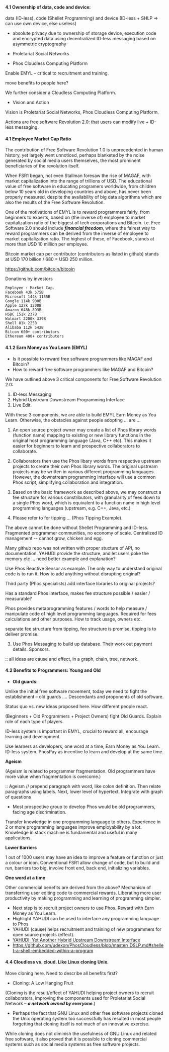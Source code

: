 #### 4.1 Ownership of data, code and device:


data (ID-less), code (Shellet Programming) and device (ID-less + SHLP => can use own device, else useless)

- absolute privacy due to ownership of storage device, execution code and encrypted  data using decentralized ID-less messaging based on asymmetric cryptography

- Proletariat Social Networks

- Phos Cloudless Computing Platform

Enable EMYL &ndash; critical to recruitment and training.

move benefits to people here?

We further consider a Cloudless Computing Platform.

- Vision and Action

Vision is Proletariat Social Networks, Phos Cloudless Computing Platform. 

Actions are free software Revolution 2.0: that users can modify live + ID-less messaging. 


#### 4.1 Employee Market Cap Ratio

The contribution of Free Software Revolution 1.0 is unprecedented in human history, yet largely went unnoticed, perhaps blanketed by the noise generated by social media users themselves, the most prominent beneficiaries of the revolution itself.

When FSR1 began, not even Stallman foresaw the rise of MAGAF, with market capitalization into the range of trillions of USD. The educational value of free software in educating programers worldwide, from children below 10 years old in developing countries and above, has never been properly measured, despite the availability of big data algorithms which are also the results of the Free Software Revolution.

One of the motivations of EMYL is to reward programmers fairly, from beginners to experts, based on (the inverse of) employee to market capitalization ratio of the biggest of tech corporations and Bitcoin. i.e. Free Software 2.0 should include ___financial freedom___, where the fairest way to reward programmers can be derived from the inverse of employee to market capitalization ratio. The highest of these, of Facebook, stands at more than USD 10 million per employee.

Bitcoin market cap per contributor (contributors as listed in github) stands at USD 170 billion / 680 = USD 250 million.

https://github.com/bitcoin/bitcoin

Donations by investors

```
Employee : Market Cap.
Facebook 43k 575B
Microsoft 144k 1155B
Google 114k 900B
Apple 127k 1200B
Amazon 648k 893B
HSBC 151k 237B
Walmart 2200k 339B
Shell 81k 225B
Alibaba 112k 542B
Bitcon 600+ contributors
Ethereum 400+ contributors
```

#### 4.1.2 Earn Money as You Learn (EMYL)

- Is it possible to reward free software programmers like MAGAF and Bitcoin?
- How to reward free software programmers like MAGAF and Bitcoin?

We have outlined above 3 critical components for Free Software Revolution 2.0:

1. ID-less Messaging
2. Hybrid Upstream Downstream Programming Interface
3. Live Edit

With these 3 components, we are able to build EMYL Earn Money as You Learn. Otherwise, the obstacles against people adopting ... are ...

1. An open source project owner may create a list of Phos library words (function name) mapping to existing or new library functions in the original host programming language (Java, C++ etc). This makes it easier for beginners to learn and prospective collaborators to collaborate.

2. Collaborators then use the Phos libary words from respective upstream projects to create their own Phos library words. The original upstream projects may be written in various different programming languages. However, the downstream programming interface will use a common Phos script, simplifying collaboration and integration.

3. Based on the basic framework as described above, we may construct a fee structure for various constributors, with granularity of fees down to a single Phos word, which is equivalent to a function name in high level programming languages (upstream, e.g. C++, Java, etc.) 

4. Please refer to for tipping ... (Phos Tipping Example).

The above cannot be done without Shellet Programming and ID-less. Fragmented programmer communities, no economy of scale. Centralized ID management -- cannot grow, chicken and egg.

Many github repo was not written with proper stucture of API, no documentation. YAHUDI provide the structure, and let users poke the memory etc ... need better example and explanation?

Use Phos Reactive Sensor as example. The only way to understand original code is to run it. How to add anything without disrupting original? 

Third party (Phos specialists) add interface libraries to original projects?

Has a standard Phos interface, makes fee structure possible / easier / measurable?

Phos provides metaprogramming features / words to help measure / manipulate code of high level programming languages. Required for fees calculations and other purposes. How to track usage, owners etc.

separate fee structure from tipping, fee structure is promise, tipping is to deliver promise.

3. Use Phos Messaging to build up database. Their work out payment details. Sponsors.

:: all ideas are cause and effect, in a graph, chain, tree, network.

#### 4.2 Benefits to Programmers: Young and Old

- __Old guards__:

Unlike the initial free software movement, today we need to fight the establishment &ndash; old guards .... Descendants and proponents of old software.

Status quo vs. new ideas proposed here. How different people react.

(Beginners + Old Programmers + Project Owners) fight Old Guards. Explain role of each type of players.

ID-less system is important in EMYL, crucial to reward all, encourage learning and development.

Use learners as developers, one word at a time, Earn Money as You Learn. ID-less system. PhosPay as incentive to learn and develop at the same time.


__Ageism__

(Ageism is related to programmer fragmentation. Old programmers have more value when fragmentation is overcome.)

:: Ageism // prepend paragraph with word, like colon definition. Then relate paragraphs using labels. Next, lower level of hypertext. Integrate with graph of questions

- Most prospective group to develop Phos would be old programmers, facing age discrimination. 

Transfer knowledge in one programming language to others. Experience in 2 or more programming languages improve employability by a lot. Knowledge in stack machine is fundamental and useful in many applications.

__Lower Barriers__

1 out of 1000 users may have an idea to improve a feature or function or just a colour or icon. Conventional FSR1 allow change of code, but to build and run, barriers too big, involve front end, back end, initializing variables. 

__One word at a time__

Other commercial benefits are derived from the above? Mechanism of transferring user editing code to commercial rewards. Liberating more user productivity by making programming and learning of programming simpler.

  - Next step is to recruit project owners to use Phos. Reward with Earn Money as You Learn.
  - Highlight YAHUDI can be used to interface any programming language to Phos
  - YAHUDI (cause) helps recruitment and training of new programmers for open source projects (effect).
  - [ YAHUDI: Yet Another Hybrid Upstream Downstream Interface ](https://github.com/udexon/PhosCloudless/blob/master/YAHUDI_PSN_FSR2.md#yahudi-yet-another-hybrid-upstream-downstream-interface)
  - https://github.com/udexon/PhosCloudless/blob/master/IDSLP.md#shellet-a-shell-embedded-within-a-program





#### 4.4 Cloudless vs. cloud. Like Linux cloning Unix.

Move cloning here. Need to describe all benefits first?


- Cloning: A Low Hanging Fruit

(Cloning is the result/effect of YAHUDI helping project owners to recruit collaborators, improving the components used for Proletariat Social Network &ndash; ___a network owned by everyone___.)

- Perhaps the fact that GNU Linux and other free software projects cloned the Unix operating system too successfully has resulted in most people forgetting that cloning itself is not much of an innovative exercise. 

While cloning does not diminish the usefulness of GNU Linux and related free software, it also proved that it is possible to cloning commercial systems such as social media systems as free software projects.
